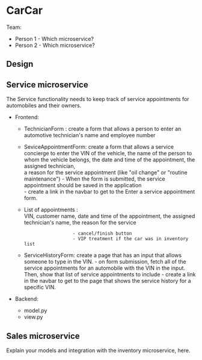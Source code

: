 # CarCar

Team:

* Person 1 - Which microservice?
* Person 2 - Which microservice?

## Design

## Service microservice
The Service functionality needs to keep track of service appointments for automobiles and their owners.

- Frontend: 

    - TechnicianForm : create a form that allows a person to enter an automotive technician's name and employee number

    - SeviceAppointmentForm: create a form that allows a service concierge to enter 
                                    the VIN of the vehicle, 
                                    the name of the person to whom the vehicle belongs, 
                                    the date and time of the appointment, 
                                    the assigned technician,  
                                    a reason for the service appointment (like "oil change" or "routine maintenance")
                            -  When the form is submitted, the service appointment should be saved in the application  
                            -  create a link in the navbar to get to the Enter a service appointment form.

    - List of appointments :                          
                                    VIN, 
                                    customer name, 
                                    date and time of the appointment, 
                                    the assigned technician's name, 
                                    the reason for the service

                            - cancel/finish button
                            - VIP treatment if the car was in inventory list   

    - ServiceHistoryForm: create a page that has an input that allows someone to type in the VIN.
                            - on form submission, fetch all of the service appointments for an automobile with the VIN in the input.
                                Then, show that list of service appointments to include 
                            - create a link in the navbar to get to the page that shows the service history for a specific VIN.

- Backend: 
    - model.py
    - view.py                                

## Sales microservice

Explain your models and integration with the inventory
microservice, here.

